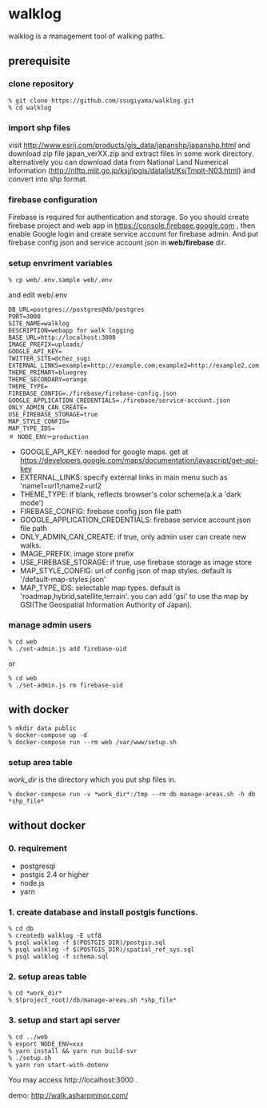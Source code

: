 # walklog

walklog is a management tool of walking paths.

## prerequisite

### clone repository

```
% git clone https://github.com/ssugiyama/walklog.git
% cd walklog
```

### import shp files
visit http://www.esrij.com/products/gis_data/japanshp/japanshp.html and download zip file japan_verXX.zip and extract files in some work directory. alternatively you can download data from  National Land Numerical Information (http://nlftp.mlit.go.jp/ksj/jpgis/datalist/KsjTmplt-N03.html) and convert into shp format.


### firebase configuration

Firebase is required for authentication and storage. So you should create firebase project and web app in https://console.firebase.google.com , then enable Google login and create service account for firebase admin. And put firebase config json and service account json in **web/firebase** dir.

### setup envriment variables

```
% cp web/.env.sample web/.env
```

and edit web/.env

```
DB_URL=postgres://postgres@db/postgres
PORT=3000
SITE_NAME=walklog
DESCRIPTION=webapp for walk logging
BASE_URL=http://localhost:3000
IMAGE_PREFIX=uploads/
GOOGLE_API_KEY=
TWITTER_SITE=@chez_sugi
EXTERNAL_LINKS=example=http://example.com;example2=http://example2.com
THEME_PRIMARY=bluegrey
THEME_SECONDARY=orange
THEME_TYPE=
FIREBASE_CONFIG=./firebase/firebase-config.json
GOOGLE_APPLICATION_CREDENTIALS=./firebase/service-account.json
ONLY_ADMIN_CAN_CREATE=
USE_FIREBASE_STORAGE=true
MAP_STYLE_CONFIG=
MAP_TYPE_IDS=
＃ NODE_ENV＝production
```

- GOOGLE_API_KEY: needed for google maps. get at https://developers.google.com/maps/documentation/javascript/get-api-key
- EXTERNAL_LINKS: specify external links in main menu such as 'name1=url1;name2=url2
- THEME_TYPE: if blank, reflects browser's color scheme(a.k.a 'dark mode')
- FIREBASE_CONFIG: firebase config json file path
- GOOGLE_APPLICATION_CREDENTIALS: firebase service account json file path
- ONLY_ADMIN_CAN_CREATE: if true, only admin user can create new walks.
- IMAGE_PREFIX: image store prefix
- USE_FIREBASE_STORAGE: if true, use firebase storage as image store
- MAP_STYLE_CONFIG: url of config json of map styles. default is '/default-map-styles.json'
- MAP_TYPE_IDS: selectable map types. default is 'roadmap,hybrid,satellite,terrain'. you can add 'gsi' to use tha map by GSI(The Geospatial Information Authority of Japan).

### manage admin users

```
% cd web
% ./set-admin.js add firebase-uid
```

or

```
% cd web
% ./set-admin.js rm firebase-uid
```

## with docker
    % mkdir data public
    % docker-compose up -d
    % docker-compose run --rm web /var/www/setup.sh

### setup area table

*work_dir* is the directory which you put shp files in.

    % docker-compose run -v *work_dir*:/tmp --rm db manage-areas.sh -h db *shp_file*

## without docker

### 0. requirement

- postgresql
- postgis 2.4 or higher
- node.js
- yarn

### 1. create database and install postgis functions.
    % cd db
    % createdb walklog -E utf8
    % psql walklog -f $(POSTGIS_DIR)/postgis.sql
    % psql walklog -f $(POSTGIS_DIR)/spatial_ref_sys.sql
    % psql walklog -f schema.sql

### 2. setup areas table
    % cd *work_dir*
    % $(project_root)/db/manage-areas.sh *shp_file*

### 3. setup and start api server
    % cd ../web
    % export NODE_ENV=xxx
    % yarn install && yarn run build-svr
    % ./setup.sh
    % yarn run start-with-dotenv

You may access http://localhost:3000 .

 demo: http://walk.asharpminor.com/
